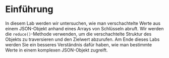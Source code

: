 # Einführung

In diesem Lab werden wir untersuchen, wie man verschachtelte Werte aus einem JSON-Objekt anhand eines Arrays von Schlüsseln abruft. Wir werden die `reduce()`-Methode verwenden, um die verschachtelte Struktur des Objekts zu traversieren und den Zielwert abzurufen. Am Ende dieses Labs werden Sie ein besseres Verständnis dafür haben, wie man bestimmte Werte in einem komplexen JSON-Objekt zugreift.

